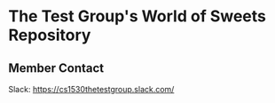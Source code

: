 # The Test Group's World of Sweets Repository

## Member Contact

Slack: https://cs1530thetestgroup.slack.com/
